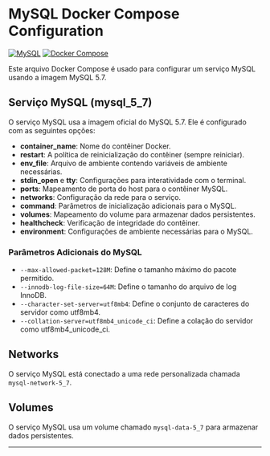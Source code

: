 # MySQL Docker Compose Configuration

[![MySQL](https://img.shields.io/badge/MySQL-5.7-blue)](https://hub.docker.com/_/mysql)
[![Docker Compose](https://img.shields.io/badge/Docker%20Compose-3.7-brightgreen)](https://docs.docker.com/compose/compose-file/)

Este arquivo Docker Compose é usado para configurar um serviço MySQL usando a imagem MySQL 5.7.

## Serviço MySQL (mysql_5_7)

O serviço MySQL usa a imagem oficial do MySQL 5.7. Ele é configurado com as seguintes opções:

- **container_name**: Nome do contêiner Docker.
- **restart**: A política de reinicialização do contêiner (sempre reiniciar).
- **env_file**: Arquivo de ambiente contendo variáveis de ambiente necessárias.
- **stdin_open** e **tty**: Configurações para interatividade com o terminal.
- **ports**: Mapeamento de porta do host para o contêiner MySQL.
- **networks**: Configuração da rede para o serviço.
- **command**: Parâmetros de inicialização adicionais para o MySQL.
- **volumes**: Mapeamento do volume para armazenar dados persistentes.
- **healthcheck**: Verificação de integridade do contêiner.
- **environment**: Configurações de ambiente necessárias para o MySQL.

### Parâmetros Adicionais do MySQL

- `--max-allowed-packet=128M`: Define o tamanho máximo do pacote permitido.
- `--innodb-log-file-size=64M`: Define o tamanho do arquivo de log InnoDB.
- `--character-set-server=utf8mb4`: Define o conjunto de caracteres do servidor como utf8mb4.
- `--collation-server=utf8mb4_unicode_ci`: Define a colação do servidor como utf8mb4_unicode_ci.

## Networks

O serviço MySQL está conectado a uma rede personalizada chamada `mysql-network-5_7`.

## Volumes

O serviço MySQL usa um volume chamado `mysql-data-5_7` para armazenar dados persistentes.

---

